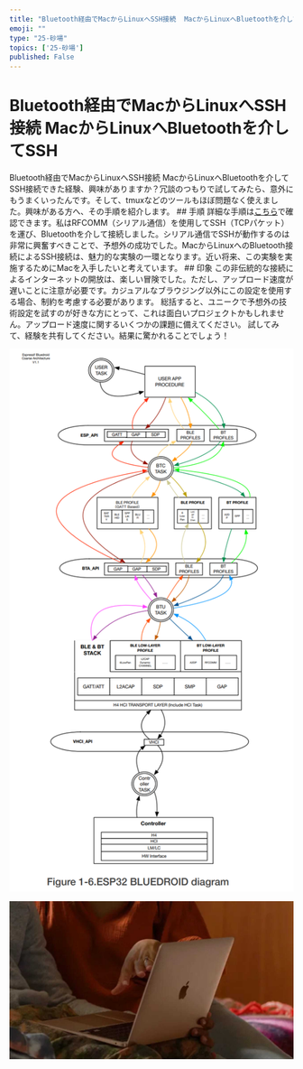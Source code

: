 ```yaml
---
title: "Bluetooth経由でMacからLinuxへSSH接続  MacからLinuxへBluetoothを介してSSH"
emoji: ""
type: "25-砂場"
topics: ['25-砂場']
published: False
---
```


# Bluetooth経由でMacからLinuxへSSH接続  MacからLinuxへBluetoothを介してSSH

Bluetooth経由でMacからLinuxへSSH接続  MacからLinuxへBluetoothを介してSSH接続できた経験、興味がありますか？冗談のつもりで試してみたら、意外にもうまくいったんです。そして、tmuxなどのツールもほぼ問題なく使えました。興味がある方へ、その手順を紹介します。  ## 手順  詳細な手順は[こちら](https://example.com/link-to-instructions)で確認できます。私はRFCOMM（シリアル通信）を使用してSSH（TCPパケット）を運び、Bluetoothを介して接続しました。シリアル通信でSSHが動作するのは非常に興奮すべきことで、予想外の成功でした。MacからLinuxへのBluetooth接続によるSSH接続は、魅力的な実験の一環となります。近い将来、この実験を実施するためにMacを入手したいと考えています。  ## 印象  この非伝統的な接続によるインターネットの開放は、楽しい冒険でした。ただし、アップロード速度が遅いことに注意が必要です。カジュアルなブラウジング以外にこの設定を使用する場合、制約を考慮する必要があります。  総括すると、ユニークで予想外の技術設定を試すのが好きな方にとって、これは面白いプロジェクトかもしれません。アップロード速度に関するいくつかの課題に備えてください。  試してみて、経験を共有してください。結果に驚かれることでしょう！


![](/images/yAyyZ09Ua3CYiQoLa40Y/1NA5GVuMbiRiIq9wP10y/be7fd81c-9b28-43b1-bd7f-6f0b79b4a0d1.png)

![](/images/yAyyZ09Ua3CYiQoLa40Y/1NA5GVuMbiRiIq9wP10y/cc977453-ad7f-49b6-9ade-093c5e7fd8a5.jpg)
